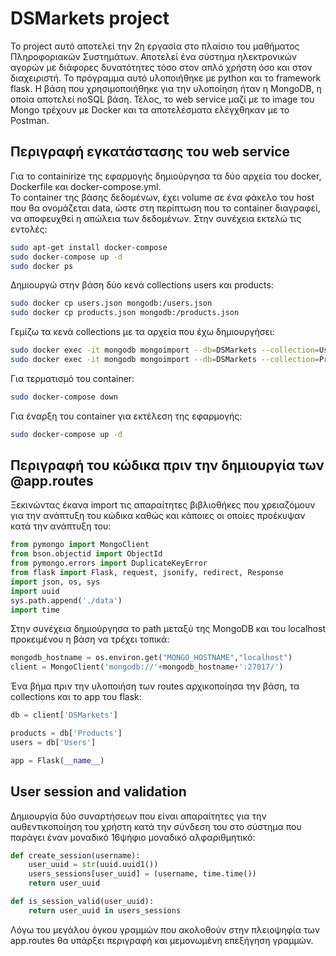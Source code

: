 # DSMarkets project

Το project αυτό αποτελεί την 2η εργασία στο πλαίσιο του μαθήματος Πληροφοριακών Συστημάτων. Αποτελεί ένα σύστημα ηλεκτρονικών αγορών με διάφορες δυνατότητες τόσο στον απλό χρήστη όσο και στον διαχειριστή. Το πρόγραμμα αυτό υλοποιήθηκε με python και το framework flask. Η βάση που χρησιμοποιήθηκε για την υλοποίηση ήταν η MongoDB, η οποία αποτελεί noSQL βάση. Τέλος, το web service μαζί με το image του Mongo τρέχουν με Docker και τα αποτελέσματα ελέγχθηκαν με το Postman.
## Περιγραφή εγκατάστασης του web service
Για το containirize της εφαρμογής δημιούργησα τα δύο αρχεία του docker, Dockerfile και docker-compose.yml.  
Το container της βάσης δεδομένων, έχει volume σε ένα φάκελο του host που θα ονομάζεται
data, ώστε στη περίπτωση που το container διαγραφεί, να αποφευχθεί η απώλεια των δεδομένων. Στην συνέχεια εκτελώ τις εντολές:

```bash
sudo apt-get install docker-compose
sudo docker-compose up -d
sudo docker ps
```
Δημιουργώ στην βάση δύο κενά collections users και products:
```bash
sudo docker cp users.json mongodb:/users.json
sudo docker cp products.json mongodb:/products.json
```
Γεμίζω τα κενά collections με τα αρχεία που έχω δημιουργήσει:
```bash
sudo docker exec -it mongodb mongoimport --db=DSMarkets --collection=Users --file=users.json
sudo docker exec -it mongodb mongoimport --db=DSMarkets --collection=Products --file=products.json
```
Για τερματισμό του container:
```bash
sudo docker-compose down
```
Για έναρξη του container για εκτέλεση της εφαρμογής: 
```bash
sudo docker-compose up -d
```


## Περιγραφή του κώδικα πριν την δημιουργία των @app.routes
Ξεκινώντας έκανα import τις απαραίτητες βιβλιοθήκες που χρειαζόμουν για την ανάπτυξη του κώδικα καθώς και κάποιες οι οποίες προέκυψαν κατά την ανάπτυξη του: 
```python
from pymongo import MongoClient
from bson.objectid import ObjectId
from pymongo.errors import DuplicateKeyError
from flask import Flask, request, jsonify, redirect, Response
import json, os, sys
import uuid
sys.path.append('./data')
import time
```
Στην συνέχεια δημιούργησα το path μεταξύ της MongoDB και του localhost προκειμένου η βάση να τρέχει τοπικά: 
```python
mongodb_hostname = os.environ.get("MONGO_HOSTNAME","localhost")
client = MongoClient('mongodb://'+mongodb_hostname+':27017/')
```
Ένα βήμα πριν την υλοποιήση των routes αρχικοποίησα την βάση, τα collections και το app του flask:
```python
db = client['DSMarkets']

products = db['Products']
users = db['Users']

app = Flask(__name__)
```


## User session and validation
Δημιουργία δύο συναρτήσεων που είναι απαραίτητες για την αυθεντικοποίηση του χρήστη κατά την σύνδεση του στο σύστημα που παράγει έναν μοναδικό 16ψήφιο μοναδικό αλφαριθμητικό:
```python
def create_session(username):
    user_uuid = str(uuid.uuid1())
    users_sessions[user_uuid] = (username, time.time())
    return user_uuid

def is_session_valid(user_uuid):
    return user_uuid in users_sessions
```

Λόγω του μεγάλου όγκου γραμμών που ακολοθούν στην πλειοψηφία των app.routes θα υπάρξει περιγραφή και μεμονωμένη επεξήγηση γραμμών.
